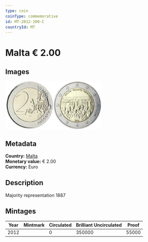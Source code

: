 ```yaml
---
type: coin
coinType: commemorative
id: MT-2012-200-C
countryId: MT
---
```


# Malta € 2.00

## Images

<img src="../../Images/common-2007-200.webp" height="150" alt="Front image"><img src="Images/MT-2012-200.webp" height="150" alt="Back image">

## Metadata

**Country:** [Malta](../../Countries/Malta/index.md)\
**Monetary value:** € 2.00\
**Currency:** Euro

## Description

Majority representation 1887

## Mintages

| Year | Mintmark | Circulated | Brilliant Uncirculated | Proof |
| ---- | -------- | ---------- | ---------------------- | ----- |
| 2012 |          | 0          | 350000                 | 55000 |
